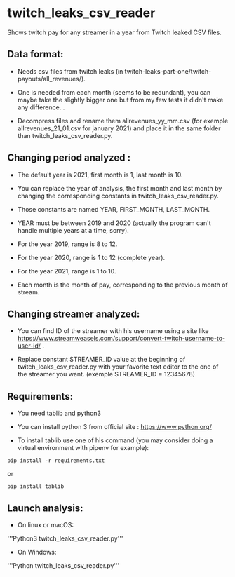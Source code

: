 # twitch_leaks_csv_reader
Shows twitch pay for any streamer in a year from Twitch leaked CSV files.

## Data format:

* Needs csv files from twitch leaks (in twitch-leaks-part-one/twitch-payouts/all_revenues/).

* One is needed from each month (seems to be redundant), you can maybe take the slightly bigger one but from my few tests it didn't make any difference...

* Decompress files and rename them allrevenues_yy_mm.csv (for exemple allrevenues_21_01.csv for january 2021) and place it in the same folder than twitch_leaks_csv_reader.py.

## Changing period analyzed :

* The default year is 2021, first month is 1, last month is 10.

* You can replace the year of analysis, the first month and last month by changing the corresponding constants in twitch_leaks_csv_reader.py.

* Those constants are named YEAR, FIRST_MONTH, LAST_MONTH.

* YEAR must be between 2019 and 2020 (actually the program can't handle multiple years at a time, sorry).

* For the year 2019, range is 8 to 12.

* For the year 2020, range is 1 to 12 (complete year).

* For the year 2021, range is 1 to 10.

* Each month is the month of pay, corresponding to the previous month of stream.

## Changing streamer analyzed:

* You can find ID of the streamer with his username using a site like https://www.streamweasels.com/support/convert-twitch-username-to-user-id/ .

* Replace constant STREAMER_ID value at the beginning of twitch_leaks_csv_reader.py with your favorite text editor to the one of the streamer you want. (exemple STREAMER_ID = 12345678)

## Requirements:

* You need tablib and python3

* You can install python 3 from official site : https://www.python.org/

* To install tablib use one of his command (you may consider doing a virtual environment with pipenv for example):

```pip install -r requirements.txt```

or

```pip install tablib```

## Launch analysis:

* On linux or macOS:

'''Python3 twitch_leaks_csv_reader.py'''

* On Windows:

'''Python twitch_leaks_csv_reader.py'''
